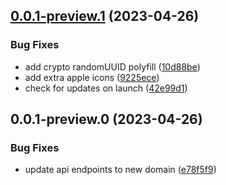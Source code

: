 

## [0.0.1-preview.1](https://github.com/lander-ai/lander/compare/v0.0.1-preview.0...v0.0.1-preview.1) (2023-04-26)


### Bug Fixes

* add crypto randomUUID polyfill ([10d88be](https://github.com/lander-ai/lander/commit/10d88be258727e5ac5893691e43581c344851aa5))
* add extra apple icons ([9225ece](https://github.com/lander-ai/lander/commit/9225ecebb406ac296547d5a51712761d5192eae6))
* check for updates on launch ([42e99d1](https://github.com/lander-ai/lander/commit/42e99d1c3da4c100bab8f45431c20f44cf2270ef))

## 0.0.1-preview.0 (2023-04-26)


### Bug Fixes

* update api endpoints to new domain ([e78f5f9](https://github.com/lander-ai/lander/commit/e78f5f920edbf699e6e572aed4914cb34e2d1392))